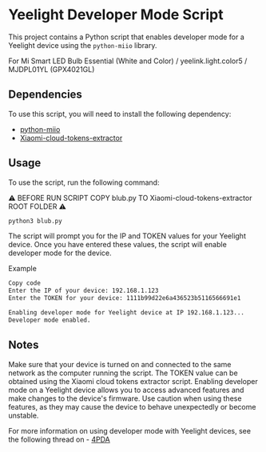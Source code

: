 # Yeelight Developer Mode Script

This project contains a Python script that enables developer mode for a Yeelight device using the `python-miio` library.

For Mi Smart LED Bulb Essential (White and Color) / yeelink.light.color5 / MJDPL01YL (GPX4021GL)

## Dependencies

To use this script, you will need to install the following dependency:

- [python-miio](https://pypi.org/project/python-miio/)
- [Xiaomi-cloud-tokens-extractor](https://github.com/PiotrMachowski/Xiaomi-cloud-tokens-extractor)

## Usage

To use the script, run the following command:

⚠️ BEFORE RUN SCRIPT COPY blub.py TO Xiaomi-cloud-tokens-extractor ROOT FOLDER ⚠️

```bash
python3 blub.py
```
The script will prompt you for the IP and TOKEN values for your Yeelight device. Once you have entered these values, the script will enable developer mode for the device.


Example
```bash
Copy code
Enter the IP of your device: 192.168.1.123
Enter the TOKEN for your device: 1111b99d22e6a436523b5116566691e1

Enabling developer mode for Yeelight device at IP 192.168.1.123...
Developer mode enabled.
```
## Notes

Make sure that your device is turned on and connected to the same network as the computer running the script.
The TOKEN value can be obtained using the Xiaomi cloud tokens extractor script.
Enabling developer mode on a Yeelight device allows you to access advanced features and make changes to the device's firmware. Use caution when using these features, as they may cause the device to behave unexpectedly or become unstable.

For more information on using developer mode with Yeelight devices, see the following thread on - [4PDA](https://4pda.to/forum/index.php?showtopic=830699&view=findpost&p=105254362)
